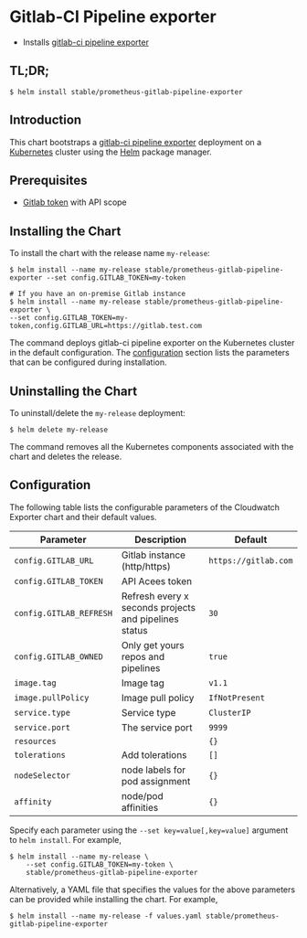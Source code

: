 # Gitlab-CI Pipeline exporter

* Installs [gitlab-ci pipeline exporter](https://github.com/Labbs/gitlab-ci-pipelines-exporter)

## TL;DR;

```console
$ helm install stable/prometheus-gitlab-pipeline-exporter
```

## Introduction

This chart bootstraps a [gitlab-ci pipeline exporter](https://github.com/Labbs/gitlab-ci-pipelines-exporter) deployment on a [Kubernetes](http://kubernetes.io) cluster using the [Helm](https://helm.sh) package manager.

## Prerequisites

- [Gitlab token](https://gitlab.com/profile/personal_access_tokens) with API scope

## Installing the Chart

To install the chart with the release name `my-release`:

```console
$ helm install --name my-release stable/prometheus-gitlab-pipeline-exporter --set config.GITLAB_TOKEN=my-token

# If you have an on-premise Gitlab instance
$ helm install --name my-release stable/prometheus-gitlab-pipeline-exporter \
--set config.GITLAB_TOKEN=my-token,config.GITLAB_URL=https://gitlab.test.com
```

The command deploys gitlab-ci pipeline exporter on the Kubernetes cluster in the default configuration. The [configuration](#configuration) section lists the parameters that can be configured during installation.

## Uninstalling the Chart

To uninstall/delete the `my-release` deployment:

```console
$ helm delete my-release
```

The command removes all the Kubernetes components associated with the chart and deletes the release.

## Configuration

The following table lists the configurable parameters of the Cloudwatch Exporter chart and their default values.

|          Parameter          |                      Description                       |          Default          |
| --------------------------- | ------------------------------------------------------ | --------------------------|
| `config.GITLAB_URL`         | Gitlab instance (http/https)                           | `https://gitlab.com`      |
| `config.GITLAB_TOKEN`       | API Acees token                                        |                           |
| `config.GITLAB_REFRESH`     | Refresh every x seconds projects and pipelines status  | `30`                      |
| `config.GITLAB_OWNED`       | Only get yours repos and pipelines                     | `true`                   |
| `image.tag`                 | Image tag                                              | `v1.1`                    |
| `image.pullPolicy`          | Image pull policy                                      | `IfNotPresent`            |
| `service.type`              | Service type                                           | `ClusterIP`               |
| `service.port`              | The service port                                       | `9999`                    |
| `resources`                 |                                                        | `{}`                      |
| `tolerations`               | Add tolerations                                        | `[]`                      |
| `nodeSelector`              | node labels for pod assignment                         | `{}`                      |
| `affinity`                  | node/pod affinities                                    | `{}`                      |

Specify each parameter using the `--set key=value[,key=value]` argument to `helm install`. For example,

```console
$ helm install --name my-release \
    --set config.GITLAB_TOKEN=my-token \
    stable/prometheus-gitlab-pipeline-exporter
```

Alternatively, a YAML file that specifies the values for the above parameters can be provided while installing the chart. For example,

```console
$ helm install --name my-release -f values.yaml stable/prometheus-gitlab-pipeline-exporter
```
